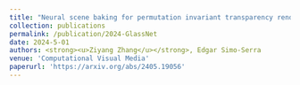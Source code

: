 ```yaml
---
title: "Neural scene baking for permutation invariant transparency rendering with real-time global illumination."
collection: publications
permalink: /publication/2024-GlassNet
date: 2024-5-01
authors: <strong><u>Ziyang Zhang</u></strong>, Edgar Simo-Serra
venue: 'Computational Visual Media'
paperurl: 'https://arxiv.org/abs/2405.19056'
---
```

